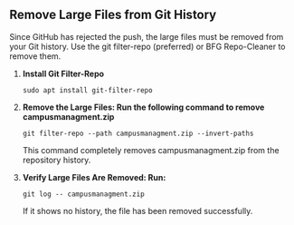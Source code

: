 ## Remove Large Files from Git History

Since GitHub has rejected the push, the large files must be removed from your Git history. Use the git filter-repo (preferred) or BFG Repo-Cleaner to remove them.

1. **Install Git Filter-Repo**
    ```
    sudo apt install git-filter-repo
    ```
2. **Remove the Large Files: Run the following command to remove campusmanagment.zip**

    ```
    git filter-repo --path campusmanagment.zip --invert-paths
    ```
    This command completely removes campusmanagment.zip from the repository history.
    

3. **Verify Large Files Are Removed: Run:**
    ```
    git log -- campusmanagment.zip
    ```
    If it shows no history, the file has been removed successfully.